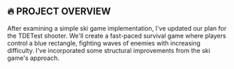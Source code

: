 ## 🔥 PROJECT OVERVIEW

After examining a simple ski game implementation, I've updated our plan for the TDETest shooter. We'll create a fast-paced survival game where players control a blue rectangle, fighting waves of enemies with increasing difficulty. I've incorporated some structural improvements from the ski game's approach.


